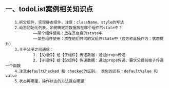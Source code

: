 ## 一、todoList案例相关知识点
		1.拆分组件，实现静态组件，注意：className、style的写法
		2.动态初始化列表，如何确定将数据放在哪个组件的state中？
				——某个组件使用：放在其自身的state中
				——某些组件使用：放在他们共同的父组件state中（官方称此操作为：状态提升）
		3.关于父子之间通信：
				1.【父组件】给【子组件】传递数据：通过props传递
				2.【子组件】给【父组件】传递数据：通过props传递，要求父提前给子传递一个函数
		4.注意defaultChecked 和 checked的区别， 类似的还有：defaultValue 和 value
		5.状态再哪里，操作状态的方法就在哪里